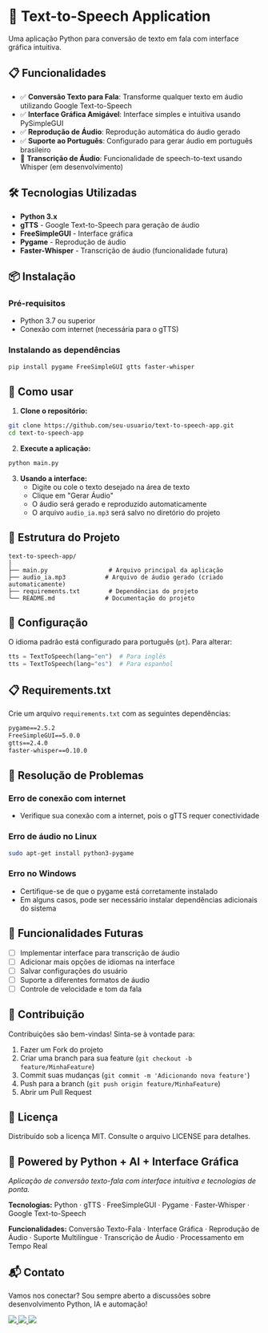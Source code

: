 # 🎤 Text-to-Speech Application

Uma aplicação Python para conversão de texto em fala com interface gráfica intuitiva.

## 📋 Funcionalidades

- ✅ **Conversão Texto para Fala**: Transforme qualquer texto em áudio utilizando Google Text-to-Speech
- ✅ **Interface Gráfica Amigável**: Interface simples e intuitiva usando PySimpleGUI  
- ✅ **Reprodução de Áudio**: Reprodução automática do áudio gerado
- ✅ **Suporte ao Português**: Configurado para gerar áudio em português brasileiro
- 🔧 **Transcrição de Áudio**: Funcionalidade de speech-to-text usando Whisper (em desenvolvimento)

## 🛠️ Tecnologias Utilizadas

- **Python 3.x**
- **gTTS** - Google Text-to-Speech para geração de áudio
- **FreeSimpleGUI** - Interface gráfica
- **Pygame** - Reprodução de áudio
- **Faster-Whisper** - Transcrição de áudio (funcionalidade futura)

## 📦 Instalação

### Pré-requisitos
- Python 3.7 ou superior
- Conexão com internet (necessária para o gTTS)

### Instalando as dependências

```bash
pip install pygame FreeSimpleGUI gtts faster-whisper
```

## 🚀 Como usar

1. **Clone o repositório:**
```bash
git clone https://github.com/seu-usuario/text-to-speech-app.git
cd text-to-speech-app
```

2. **Execute a aplicação:**
```bash
python main.py
```

3. **Usando a interface:**
   - Digite ou cole o texto desejado na área de texto
   - Clique em "Gerar Áudio" 
   - O áudio será gerado e reproduzido automaticamente
   - O arquivo `audio_ia.mp3` será salvo no diretório do projeto

## 📁 Estrutura do Projeto

```
text-to-speech-app/
│
├── main.py                 # Arquivo principal da aplicação
├── audio_ia.mp3           # Arquivo de áudio gerado (criado automaticamente)
├── requirements.txt        # Dependências do projeto
└── README.md              # Documentação do projeto
```

## 🔧 Configuração

O idioma padrão está configurado para português (`pt`). Para alterar:

```python
tts = TextToSpeech(lang="en")  # Para inglês
tts = TextToSpeech(lang="es")  # Para espanhol
```

## 📋 Requirements.txt

Crie um arquivo `requirements.txt` com as seguintes dependências:

```txt
pygame==2.5.2
FreeSimpleGUI==5.0.0
gtts==2.4.0
faster-whisper==0.10.0
```

## 🐛 Resolução de Problemas

### Erro de conexão com internet
- Verifique sua conexão com a internet, pois o gTTS requer conectividade

### Erro de áudio no Linux
```bash
sudo apt-get install python3-pygame
```

### Erro no Windows
- Certifique-se de que o pygame está corretamente instalado
- Em alguns casos, pode ser necessário instalar dependências adicionais do sistema

## 🔮 Funcionalidades Futuras

- [ ] Implementar interface para transcrição de áudio
- [ ] Adicionar mais opções de idiomas na interface
- [ ] Salvar configurações do usuário
- [ ] Suporte a diferentes formatos de áudio
- [ ] Controle de velocidade e tom da fala

## 🤝 Contribuição

Contribuições são bem-vindas! Sinta-se à vontade para:

1. Fazer um Fork do projeto
2. Criar uma branch para sua feature (`git checkout -b feature/MinhaFeature`)
3. Commit suas mudanças (`git commit -m 'Adicionando nova feature'`)
4. Push para a branch (`git push origin feature/MinhaFeature`)
5. Abrir um Pull Request

## 📄 Licença
Distribuído sob a licença MIT. Consulte o arquivo LICENSE para detalhes.

## 🚀 Powered by Python + AI + Interface Gráfica
*Aplicação de conversão texto-fala com interface intuitiva e tecnologias de ponta.*

**Tecnologias:** Python · gTTS · FreeSimpleGUI · Pygame · Faster-Whisper · Google Text-to-Speech

**Funcionalidades:** Conversão Texto-Fala · Interface Gráfica · Reprodução de Áudio · Suporte Multilíngue · Transcrição de Áudio · Processamento em Tempo Real

## 📬 Contato
Vamos nos conectar? Sou sempre aberto a discussões sobre desenvolvimento Python, IA e automação!

<p align="left">
  <a href="mailto:rodrigo.melo@example.com" title="Gmail">
    <img src="https://img.shields.io/badge/-Gmail-FF0000?style=flat-square&labelColor=FF0000&logo=gmail&logoColor=white"/>
  </a>
  <a href="https://www.linkedin.com/in/rodrigo-melo-dos-santos-0262a033/" title="LinkedIn">
    <img src="https://img.shields.io/badge/-Linkedin-0e76a8?style=flat-square&logo=Linkedin&logoColor=white"/>
  </a>
  <a href="#" title="WhatsApp">
    <img src="https://img.shields.io/badge/-WhatsApp-25D366?style=flat-square&labelColor=25D366&logo=whatsapp&logoColor=white"/>
  </a>
</p>
